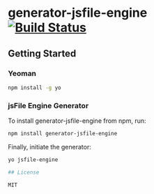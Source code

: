 # generator-jsfile-engine [![Build Status](https://secure.travis-ci.org/jsFile/generator-jsfile-engine.png?branch=master)](https://travis-ci.org/jsFile/generator-jsfile-engine)

## Getting Started

### Yeoman

```bash
npm install -g yo
```

### jsFile Engine Generator
To install generator-jsfile-engine from npm, run:

```bash
npm install generator-jsfile-engine
```

Finally, initiate the generator:

```bash
yo jsfile-engine

## License

MIT

